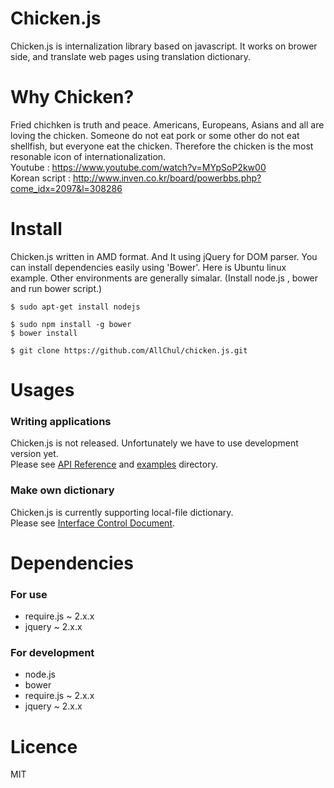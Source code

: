 # Chicken.js
Chicken.js is internalization library based on javascript. It works on brower side, and translate web pages using translation dictionary. 

# Why Chicken?
Fried chichken is truth and peace. Americans, Europeans, Asians and all are loving the chicken. Someone do not eat pork or some other do not eat shellfish, but everyone eat the chicken. Therefore the chicken is the most resonable icon of internationalization.<br/>
Youtube : https://www.youtube.com/watch?v=MYpSoP2kw00<br/>
Korean script : http://www.inven.co.kr/board/powerbbs.php?come_idx=2097&l=308286

# Install
Chicken.js written in AMD format. And It using jQuery for DOM parser. You can install dependencies easily using 'Bower'. Here is Ubuntu linux example. Other environments are generally simalar. (Install node.js , bower and run bower script.)
```
$ sudo apt-get install nodejs

$ sudo npm install -g bower
$ bower install

$ git clone https://github.com/AllChul/chicken.js.git
```

# Usages
### Writing applications
Chicken.js is not released. Unfortunately we have to use development version yet.<br/>
Please see [API Reference](./documents/api-doc/) and [examples](./examples) directory.

### Make own dictionary
Chicken.js is currently supporting local-file dictionary.<br/>
Please see [Interface Control Document](./documents/icd/).

# Dependencies 

### For use
* require.js ~ 2.x.x
* jquery ~ 2.x.x

### For development
* node.js 
* bower
* require.js ~ 2.x.x
* jquery ~ 2.x.x

# Licence
MIT
